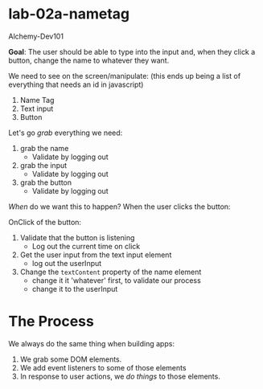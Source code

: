 # lab-02a-nametag
Alchemy-Dev101 

**Goal**: The user should be able to type into the input and, when they click a button, change the name to whatever they want.

We need to see on the screen/manipulate:
(this ends up being a list of everything that needs an id in javascript)
1) Name Tag
1) Text input
1) Button

Let's go _grab_ everything we need:
1) grab the name
    - Validate by logging out
1) grab the input
    - Validate by logging out
1) grab the button
    - Validate by logging out

_When_ do we want this to happen?
When the user clicks the button:

OnClick of the button:
1) Validate that the button is listening
    - Log out the current time on click
1) Get the user input from the text input element
    - log out the userInput
1) Change the `textContent` property of the name element 
    - change it it 'whatever' first, to validate our process
    - change it to the userInput


The Process
===

We always do the same thing when building apps:

1) We grab some DOM elements.
1) We add event listeners to some of those elements
1) In response to user actions, we _do things_ to those elements.
